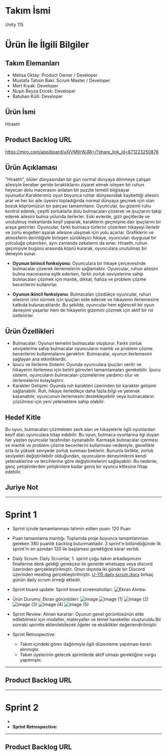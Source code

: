 # **Takım İsmi**

Unity 115

# Ürün İle İlgili Bilgiler

## Takım Elemanları
- Melisa Oktay: Product Owner / Developer
- Mustafa Tahsin Baki: Scrum Master / Developer
- Mert Kıyak: Developer
- Nuşin Beyza Ericek: Developer
- Batuhan Külli: Developer

## Ürün İsmi

Hiraeth

## Product Backlog URL

https://miro.com/app/board/uXjVM9rWJRI=/?share_link_id=871223250876

## Ürün Açıklaması

"Hiraeth", ölüler dünyasından bir gün normal dünyaya dönmeye çalışan ailesiyle beraber geride bıraktıklarını ziyaret etmek isteyen bir ruhun heyecan dolu macerasını anlatan bir puzzle temelli bilgisayar oyunudur.Karakterimiz oyun boyunca ruhlar dünyasındak kaybettiği ailesini arar ve her bir aile üyesini topladığında normal dünyaya geçmek için olan bozuk köprümüzün bir parçası tamamnlanır. Oyuncular, bu gizemli ruhu kontrol ederek, çeşitli zorluklarla dolu bulmacaları çözerek ve ipuçlarını takip ederek ailesini bulma yolunda ilerlerler. Eski evlerde, gizli geçitlerde ve unutulmuş mekanlarda keşif yaparak, karakterin geçmişine dair ipuçlarını bir araya getirirler. Oyuncular, farklı bulmaca türlerini çözerken hikayeyi ilerletir ve zorlu engelleri aşarak ailesine ulaşmak için yolu açarlar. Grafiklerin ve atmosferin derinliğiyle birleşen sürükleyici hikaye, oyuncuları duygusal bir yolculuğa çıkarırken, aynı zamanda zekalarını da sınar. Hiraeth, ruhun geçmişiyle bugünü arasında köprü kurarak, oyunculara unutulmaz bir deneyim sunar.


- **Oyunun birincil fonksiyonu**: Oyunculara bir hikaye çerçevesinde bulmacalar çözerek ilerlemelerini sağlamaktır. Oyuncular, ruhun ailesini bulma macerasına eşlik ederken, farklı zorluk seviyelerine sahip bulmacaları çözmek için mantık, dikkat, hafıza ve problem çözme becerilerini kullanırlar.

- **Oyunun ikincil fonksiyonu**: Bulmacaları çözdükçe oyuncular, ruhun ailesinin izini sürmek için ipuçları elde edecek ve hikayenin ilerlemesine katkıda bulunacaklardır. Bu şekilde, oyuncular hem eğlenceli bir oyun deneyimi yaşarlar hem de hikayenin gizemini çözmek için aktif bir rol üstlenirler.

## Ürün Özellikleri
- Bulmacalar: Oyunun temelini bulmacalar oluşturur. Farklı zorluk seviyelerine sahip bulmacalar oyuncuların mantık ve problem çözme becerilerini kullanmalarını gerektirir. Bulmacalar, oyunun ilerlemesini sağlayan ana etkinliklerdir.
- İpucu ve İlerleme Sistemi: Oyunda oyunculara ipuçları verilir ve hikayenin ilerlemesi için belirli görevleri tamamlamaları gerekebilir. İpucu sistemi, oyuncuların bulmacaları çözmelerine yardımcı olur ve ilerlemelerini kolaylaştırır.
- Karakter Gelişimi: Oyunda ruh karakteri üzerinden bir karakter gelişimi sağlanabilir. Ruh, hikaye ilerledikçe daha fazla bilgi ve yetenek kazanabilir, oyuncunun ilerlemesini destekleyebilir veya bulmacaların çözülmesi için yeni yeteneklere sahip olabilir.
## Hedef Kitle
Bu oyun, bulmacaları çözmekten zevk alan ve hikayelerle ilgili oyunlardan keyif alan oyunculara hitap edebilir. Bu oyun, bulmaca oyunlarına ilgi duyan her yaştan oyuncular tarafından oynanabilir. Karmaşık bulmacalar içermesi ve mantık ve problem çözme becerilerini kullanması nedeniyle, genellikle orta ila yüksek seviyede zorluk sunması beklenir. Bununla birlikte, zorluk seviyeleri değiştirilebilir olduğundan, oyuncuların deneyimlerini kendi yeteneklerine ve tercihlerine göre değiştirmelerini sağlayabilir. Bu nedenle, genç yetişkinlerden yetişkinlere kadar geniş bir oyuncu kitlesine hitap edebilir.

## Juriye Not




---

# Sprint 1

- Sprint içinde tamamlanması tahmin edilen puan: 120 Puan

- Puan tamamlama mantığı: Toplamda proje boyunca tamamlanması gereken 380 puanlık backlog bulunmaktadır. 3 sprint'e bölündüğünde ilk sprint'in en azından 120 ile başlaması gerektiğine karar verildi.

- Daily Scrum: Daily Scrumlar, 1. sprint çoğu takım arkadaşımızın finallerine denk geldiği gerekçesi ile genelde whatsapp veya discord üzerinden gerçekleştirilmiştir. Onun dışında iki günde bir Discord üzerinden meeting gerçekleştirilmiştir. [U-115 daily scrum.docx](https://github.com/bakimt/u-115-projectC/files/11790889/U-115.daily.scrum.docx) birkaç günün daily scrum örneği ektedir.

- Sprint board update: Sprint board screenshotları:
![Ekran Alıntısı](https://github.com/bakimt/u-115-projectC/assets/64227311/37e599af-af88-451f-85e6-5626d584e649)

- Ürün Durumu: Ekran görüntüleri:
![image](https://github.com/bakimt/u-115-projectC/assets/64227311/13c24927-8466-4b27-a490-4c016f1e081a)
![image (1)](https://github.com/bakimt/u-115-projectC/assets/64227311/bea49d88-ee11-4982-b98e-0b63d2bf35ab)
![image (2)](https://github.com/bakimt/u-115-projectC/assets/64227311/2c14c0cf-5e40-41b5-90d6-d4d4491cc0cc)
![image (3)](https://github.com/bakimt/u-115-projectC/assets/64227311/7ad4feb2-b607-49b4-80e7-c1063eb5553f)
![image (4)](https://github.com/bakimt/u-115-projectC/assets/64227311/24ac5998-8c51-4841-b9b2-b01050d8c56f)
![image (5)](https://github.com/bakimt/u-115-projectC/assets/64227311/7b4f1e92-6ebf-4783-bc13-55b5cd943dfe)

- Sprint Review: Alınan kararlar: Oyunun genel görüntüsünün elde edilebilmesi için modeller, materyaller ve temel hareketler oluşturuldu.Bir sonraki sprintte eklenilebilecek öğeler ve eksiklikler değerlendirilmiştir.

- Sprint Retrospective:
  - Takım içindeki görev dağılımıyla ilgili düzenleme yapılması kararı alınmıştır.
  - Takım üyelerinin gelecek sprintlerde aktif olması gerektiğine vurgu yapılmıştır.



---

## Product Backlog URL



---

# Sprint 2

-
- **Sprint Retrospective:**

  

---

## Product Backlog URL


